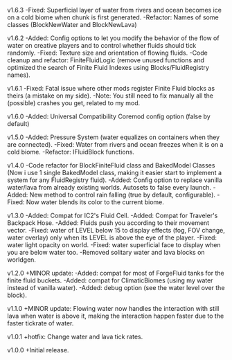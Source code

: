 v1.6.3
-Fixed: Superficial layer of water from rivers and ocean becomes ice on a cold biome when chunk is first generated.
-Refactor: Names of some classes (BlockNewWater and BlockNewLava)

v1.6.2
-Added: Config options to let you modify the behavior of the flow of water on creative players and to control whether fluids should tick randomly.
-Fixed: Texture size and orientation of flowing fluids.
-Code cleanup and refactor: FiniteFluidLogic (remove unused functions and optimized the search of Finite Fluid Indexes using Blocks/FluidRegistry names).

v1.6.1
-Fixed: Fatal issue where other mods register Finite Fluid blocks as theirs (a mistake on my side).
-Note: You still need to fix manually all the (possible) crashes you get, related to my mod.

v1.6.0
-Added: Universal Compatibility Coremod config option (false by default)

v1.5.0
-Added: Pressure System (water equalizes on containers when they are connected).
-Fixed: Water from rivers and ocean freezes when it is on a cold biome.
-Refactor: IFluidBlock functions.

v1.4.0
-Code refactor for BlockFiniteFluid class and BakedModel Classes (Now i use 1 single BakedModel class, making it easier start to implement a system for any FluidRegistry fluid).
-Added: Config option to replace vanilla water/lava from already existing worlds. Autosets to false every launch.
-Added: New method to control rain falling (true by default, configurable).
-Fixed: Now water blends its color to the current biome.

v1.3.0
-Added: Compat for IC2's Fluid Cell.
-Added: Compat for Traveler's Backpack Hose.
-Added: Fluids push you according to their movement vector.
-Fixed: water of LEVEL below 15 to display effects (fog, FOV change, water overlay) only when its LEVEL is above the eye of the player.
-Fixed: water light opacity on world.
-Fixed: water superficial face to display when you are below water too.
-Removed solitary water and lava blocks on worldgen.

v1.2.0
+MINOR update:
-Added: compat for most of ForgeFluid tanks for the finite fluid buckets.
-Added: compat for ClimaticBiomes (using my water instead of vanilla water).
-Added: debug option (see the water level over the block).

v1.1.0
+MINOR update: Flowing water now handles the interaction with still lava when water is above it, making the interaction happen faster due to the faster tickrate of water.

v1.0.1
+hotfix: Change water and lava tick rates.

v1.0.0
+Initial release.
